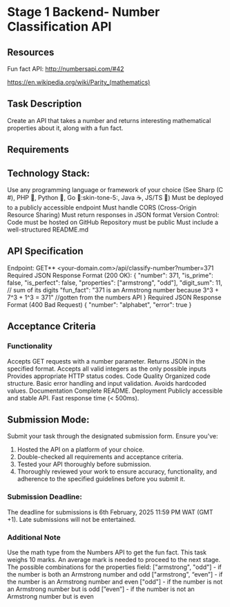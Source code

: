 # Stage 1 Backend- Number Classification API

## Resources

Fun fact API: http://numbersapi.com/#42

https://en.wikipedia.org/wiki/Parity_(mathematics)

## Task Description

Create an API that takes a number and returns interesting mathematical properties about it, along with a fun fact.

## Requirements

## Technology Stack:

Use any programming language or framework of your choice (See Sharp (C #), PHP :elephant:, Python :snake:, Go :runner::skin-tone-5:, Java :coffee:, JS/TS :nauseated_face:)
Must be deployed to a publicly accessible endpoint
Must handle CORS (Cross-Origin Resource Sharing)
Must return responses in JSON format
Version Control:
Code must be hosted on GitHub
Repository must be public
Must include a well-structured README.md

## API Specification

Endpoint: GET** <your-domain.com>/api/classify-number?number=371
Required JSON Response Format (200 OK):
{
    "number": 371,
    "is_prime": false,
    "is_perfect": false,
    "properties": ["armstrong", "odd"],
    "digit_sum": 11,  // sum of its digits
    "fun_fact": "371 is an Armstrong number because 3^3 + 7^3 + 1^3 = 371" //gotten from the numbers API
}
Required JSON Response Format (400 Bad Request)
{
    "number": "alphabet",
    "error": true
}
## Acceptance Criteria

### Functionality

Accepts GET requests with a number parameter.
Returns JSON in the specified format.
Accepts all valid integers as the only possible inputs
Provides appropriate HTTP status codes.
Code Quality
Organized code structure.
Basic error handling and input validation.
Avoids hardcoded values.
Documentation
Complete README.
Deployment
Publicly accessible and stable API.
Fast response time (< 500ms).

## Submission Mode:

Submit your task through the designated submission form. Ensure you've:

1. Hosted the API on a platform of your choice.
2. Double-checked all requirements and acceptance criteria.
3. Tested your API thoroughly before submission.
4. Thoroughly reviewed your work to ensure accuracy, functionality, and adherence to the specified guidelines before you submit it.

### Submission Deadline:

The deadline for submissions is 6th February, 2025 11:59 PM WAT (GMT +1). Late submissions will not be entertained.

### Additional Note

Use the math type from the Numbers API to get the fun fact.
This task weighs 10 marks. An average mark is needed to proceed to the next stage.
The possible combinations for the properties field:
["armstrong", "odd"] - if the number is both an Armstrong number and odd
["armstrong", “even”] - if the number is an Armstrong number and even
["odd"] - if the number is not an Armstrong number but is odd
[”even”] - if the number is not an Armstrong number but is even
